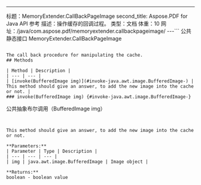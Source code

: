 ---
标题：MemoryExtender.CallBackPageImage
second_title: Aspose.PDF for Java API 参考
描述：操作缓存的回调过程。
类型：文档
体重：10
网址：/java/com.aspose.pdf/memoryextender.callbackpageimage/
---```
公共静态接口 MemoryExtender.CallBackPageImage
```

The call back procedure for manipulating the cache.
## Methods

| Method | Description |
| --- | --- |
| [invoke(BufferedImage img)](#invoke-java.awt.image.BufferedImage-) | This method should give an answer, to add the new image into the cache or not. |
### invoke(BufferedImage img) {#invoke-java.awt.image.BufferedImage-}
```
公共抽象布尔调用（BufferedImage img）
```


This method should give an answer, to add the new image into the cache or not.

**Parameters:**
| Parameter | Type | Description |
| --- | --- | --- |
| img | java.awt.image.BufferedImage | Image object |

**Returns:**
boolean - boolean value